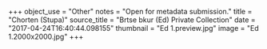 +++
object_use = "Other"
notes = "Open for metadata submission."
title = "Chorten (Stupa)"
source_title = "Brtse bkur (Ed) Private Collection"
date = "2017-04-24T16:40:44.098155"
thumbnail = "Ed 1.preview.jpg"
image = "Ed 1.2000x2000.jpg"
+++
